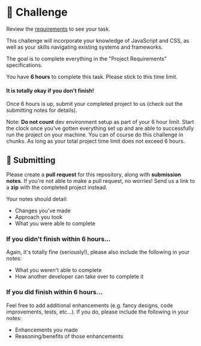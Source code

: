 # 💪 Challenge

Review the [requirements](./requirements.md) to see your task.

This challenge will incorporate your knowledge of JavaScript and CSS, as well as your skills navigating existing systems and frameworks.

The goal is to complete everything in the "Project Requirements" specifications.

You have **6 hours** to complete this task. Please stick to this time limit.

#### It is totally okay if you don't finish!

Once 6 hours is up, submit your completed project to us (check out the submitting notes for details).

Note: **Do not count** dev environment setup as part of your 6 hour limit. Start the clock once you've gotten everything set up and are able to successfully run the project on your machine. You can of course do this challenge in chunks. As long as your total project time limit does not exceed 6 hours.

## 🙌 Submitting

Please create a **pull request** for this repository, along with **submission notes**. If you're not able to make a pull request, no worries! Send us a link to a **zip** with the completed project instead.

Your notes should detail:

- Changes you've made
- Approach you took
- What you were able to complete

### If you didn't finish within 6 hours...

Again, it's totally fine (seriously!), please also include the following in your notes:

- What you weren't able to complete
- How another developer can take over to complete it

### If you did finish within 6 hours...

Feel free to add additional enhancements (e.g. fancy designs, code improvements, tests, etc...). If you do, please include the following in your notes:

- Enhancements you made
- Reasoning/benefits of those enhancements

